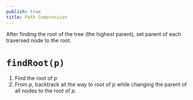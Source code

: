 ```yaml
---
publish: true
title: Path Compression
---
```

After finding the root of the tree (the highest parent), set parent of each traversed node to the root.

# `findRoot(p)`

1. Find the root of $p$
2. From $p$, backtrack all the way to root of $p$ while changing the parent of all nodes to the root of $p$.